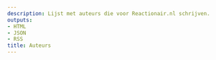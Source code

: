 ```yaml
---
description: Lijst met auteurs die voor Reactionair.nl schrijven.
outputs:
- HTML
- JSON
- RSS
title: Auteurs
---
```

